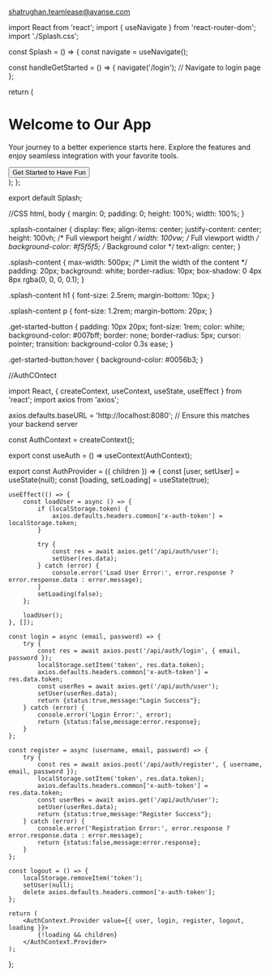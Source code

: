
shatrughan.teamlease@avanse.com


import React from 'react';
import { useNavigate } from 'react-router-dom';
import './Splash.css';

const Splash = () => {
  const navigate = useNavigate();

  const handleGetStarted = () => {
    navigate('/login'); // Navigate to login page
  };

  return (
    <div className="splash-container">
      <div className="splash-content">
        <h1>Welcome to Our App</h1>
        <p>Your journey to a better experience starts here. Explore the features and enjoy seamless integration with your favorite tools.</p>
        <button className="get-started-button" onClick={handleGetStarted}>Get Started to Have Fun</button>
      </div>
    </div>
  );
};

export default Splash;


//CSS
html, body {
    margin: 0;
    padding: 0;
    height: 100%;
    width: 100%;
  }
  
  .splash-container {
    display: flex;
    align-items: center;
    justify-content: center;
    height: 100vh; /* Full viewport height */
    width: 100vw; /* Full viewport width */
    background-color: #f5f5f5; /* Background color */
    text-align: center;
  }
  
  .splash-content {
    max-width: 500px; /* Limit the width of the content */
    padding: 20px;
    background: white;
    border-radius: 10px;
    box-shadow: 0 4px 8px rgba(0, 0, 0, 0.1);
  }
  
  .splash-content h1 {
    font-size: 2.5rem;
    margin-bottom: 10px;
  }
  
  .splash-content p {
    font-size: 1.2rem;
    margin-bottom: 20px;
  }
  
  .get-started-button {
    padding: 10px 20px;
    font-size: 1rem;
    color: white;
    background-color: #007bff;
    border: none;
    border-radius: 5px;
    cursor: pointer;
    transition: background-color 0.3s ease;
  }
  
  .get-started-button:hover {
    background-color: #0056b3;
  }



  //AuthCOntect

import React, { createContext, useContext, useState, useEffect } from 'react';
import axios from 'axios';

axios.defaults.baseURL = 'http://localhost:8080'; // Ensure this matches your backend server

const AuthContext = createContext();

export const useAuth = () => useContext(AuthContext);

export const AuthProvider = ({ children }) => {
    const [user, setUser] = useState(null);
    const [loading, setLoading] = useState(true);

    useEffect(() => {
        const loadUser = async () => {
            if (localStorage.token) {
                axios.defaults.headers.common['x-auth-token'] = localStorage.token;
            }

            try {
                const res = await axios.get('/api/auth/user');
                setUser(res.data);
            } catch (error) {
                console.error('Load User Error:', error.response ? error.response.data : error.message);
            }
            setLoading(false);
        };

        loadUser();
    }, []);

    const login = async (email, password) => {
        try {
            const res = await axios.post('/api/auth/login', { email, password });
            localStorage.setItem('token', res.data.token);
            axios.defaults.headers.common['x-auth-token'] = res.data.token;
            const userRes = await axios.get('/api/auth/user');
            setUser(userRes.data);
            return {status:true,message:"Login Success"};
        } catch (error) {
            console.error('Login Error:', error);
            return {status:false,message:error.response};
        }
    };

    const register = async (username, email, password) => {
        try {
            const res = await axios.post('/api/auth/register', { username, email, password });
            localStorage.setItem('token', res.data.token);
            axios.defaults.headers.common['x-auth-token'] = res.data.token;
            const userRes = await axios.get('/api/auth/user');
            setUser(userRes.data);
            return {status:true,message:"Register Success"};
        } catch (error) {
            console.error('Registration Error:', error.response ? error.response.data : error.message);
            return {status:false,message:error.response};
        }
    };

    const logout = () => {
        localStorage.removeItem('token');
        setUser(null);
        delete axios.defaults.headers.common['x-auth-token'];
    };

    return (
        <AuthContext.Provider value={{ user, login, register, logout, loading }}>
            {!loading && children}
        </AuthContext.Provider>
    );
};
